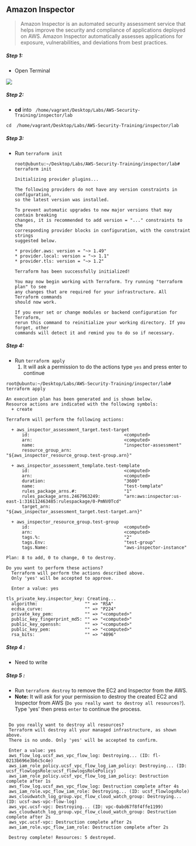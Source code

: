 ## Amazon Inspector

>Amazon Inspector is an automated security assessment 
service that helps improve the security and compliance of 
applications deployed on AWS. Amazon Inspector automatically 
assesses applications for exposure, vulnerabilities, 
and deviations from best practices.


##### Step 1:

* Open Terminal

![](img/terminal.png)

##### Step 2:

*  **cd** into  ` /home/vagrant/Desktop/Labs/AWS-Security-Training/inspector/lab`

```commandline
cd  /home/vagrant/Desktop/Labs/AWS-Security-Training/inspector/lab
```
##### Step 3:

* Run `terraform init`

    ```commandline
    root@ubuntu:~/Desktop/Labs/AWS-Security-Training/inspector/lab# terraform init
    
    Initializing provider plugins...
    
    The following providers do not have any version constraints in configuration,
    so the latest version was installed.
    
    To prevent automatic upgrades to new major versions that may contain breaking
    changes, it is recommended to add version = "..." constraints to the
    corresponding provider blocks in configuration, with the constraint strings
    suggested below.
    
    * provider.aws: version = "~> 1.49"
    * provider.local: version = "~> 1.1"
    * provider.tls: version = "~> 1.2"
    
    Terraform has been successfully initialized!
    
    You may now begin working with Terraform. Try running "terraform plan" to see
    any changes that are required for your infrastructure. All Terraform commands
    should now work.
    
    If you ever set or change modules or backend configuration for Terraform,
    rerun this command to reinitialize your working directory. If you forget, other
    commands will detect it and remind you to do so if necessary.
    
    ```


##### Step 4:

* Run `terraform apply`
    1. It will ask a permission to do the actions type `yes` and press enter to continue

```commandline
root@ubuntu:~/Desktop/Labs/AWS-Security-Training/inspector/lab# terraform apply

An execution plan has been generated and is shown below.
Resource actions are indicated with the following symbols:
  + create

Terraform will perform the following actions:

  + aws_inspector_assessment_target.test-target
      id:                                    <computed>
      arn:                                   <computed>
      name:                                  "inspector-assessment"
      resource_group_arn:                    "${aws_inspector_resource_group.test-group.arn}"

  + aws_inspector_assessment_template.test-template
      id:                                    <computed>
      arn:                                   <computed>
      duration:                              "3600"
      name:                                  "test-template"
      rules_package_arns.#:                  "1"
      rules_package_arns.2467963249:         "arn:aws:inspector:us-east-1:316112463485:rulespackage/0-PmNV0Tcd"
      target_arn:                            "${aws_inspector_assessment_target.test-target.arn}"

  + aws_inspector_resource_group.test-group
      id:                                    <computed>
      arn:                                   <computed>
      tags.%:                                "2"
      tags.Env:                              "test-group"
      tags.Name:                             "aws-inspector-instance"

Plan: 8 to add, 0 to change, 0 to destroy.

Do you want to perform these actions?
  Terraform will perform the actions described above.
  Only 'yes' will be accepted to approve.

  Enter a value: yes

tls_private_key.inspector_key: Creating...
  algorithm:                  "" => "RSA"
  ecdsa_curve:                "" => "P224"
  private_key_pem:            "" => "<computed>"
  public_key_fingerprint_md5: "" => "<computed>"
  public_key_openssh:         "" => "<computed>"
  public_key_pem:             "" => "<computed>"
  rsa_bits:                   "" => "4096"

```

##### Step 4 :

* Need to write

##### Step 5 :
 
 * Run `terraform destroy` to remove the EC2 and Inspector from the AWS.
 * **Note:** It will ask for your permission to destroy the created EC2 and Inspector from AWS (`Do you really want to destroy all resources?`). Type 'yes' then press `enter` to continue the process. 
  
 ```commandline
  
  Do you really want to destroy all resources?
  Terraform will destroy all your managed infrastructure, as shown above.
  There is no undo. Only 'yes' will be accepted to confirm.

  Enter a value: yes
  aws_flow_log.ucsf_aws_vpc_flow_log: Destroying... (ID: fl-0213b696e3b6c5c4e)
  aws_iam_role_policy.ucsf_vpc_flow_log_iam_policy: Destroying... (ID: ucsf_flowlogsRole:ucsf_flowlogsRolePolicy)
  aws_iam_role_policy.ucsf_vpc_flow_log_iam_policy: Destruction complete after 1s
  aws_flow_log.ucsf_aws_vpc_flow_log: Destruction complete after 4s
  aws_iam_role.vpc_flow_iam_role: Destroying... (ID: ucsf_flowlogsRole)
  aws_cloudwatch_log_group.vpc_flow_cloud_watch_group: Destroying... (ID: ucsf-aws-vpc-flow-log)
  aws_vpc.ucsf-vpc: Destroying... (ID: vpc-0abd67f8f4ffe1199)
  aws_cloudwatch_log_group.vpc_flow_cloud_watch_group: Destruction complete after 2s
  aws_vpc.ucsf-vpc: Destruction complete after 2s
  aws_iam_role.vpc_flow_iam_role: Destruction complete after 2s

  Destroy complete! Resources: 5 destroyed.
```
